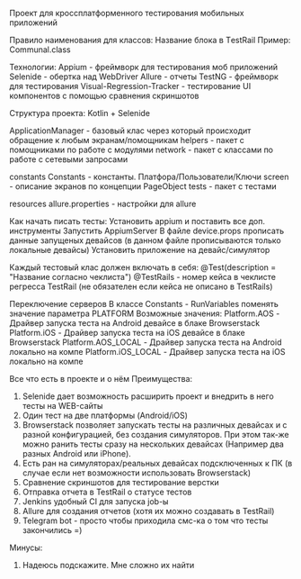 Проект для кроссплатформенного тестирования мобильных приложений

Правило наименования для классов:
Название блока в ТestRail
Пример: Communal.class

Технологии:
Appium - фреймворк для тестирования моб приложений
Selenide - обертка над WebDriver
Allure - отчеты
TestNG - фреймворк для тестирования
Visual-Regression-Tracker - тестирование UI компонентов с помощью сравнения скриншотов

Структура проекта:
Kotlin + Selenide

ApplicationManager - базовый клас через который происходит обращение к любым экранам/помощникам
helpers - пакет с помощниками по работе с модулями
network - пакет с классами по работе с сетевыми запросами

constants
Constants - константы. Платфора/Пользователи/Ключи
screen - описание экранов по концепции PageObject
tests - пакет с тестами

resources
allure.properties - настройки для allure

Как начать писать тесты:
Установить appium и поставить все доп. инструменты
Запустить AppiumServer
В файле device.props прописать данные запущеных девайсов (в данном файле прописываются только локальные девайсы)
Установить приложение на девайс/симулятор

Каждый тестовый клас должен включать в себя:
@Test(description = "Название согласно чеклиста")
@TestRails - номер кейса в чеклисте регресса TestRail (не обязателен если кейса не описано в TestRails)

Переключение серверов
В классе Constants - RunVariables поменять значение параметра PLATFORM 
Возможные значения:
Platform.AOS - Драйвер запуска теста на Android девайсе в блаке Browserstack
Platform.iOS - Драйвер запуска теста на iOS девайсе в блаке Browserstack
Platform.AOS_LOCAL - Драйвер запуска теста на Android локально на компе
Platform.iOS_LOCAL - Драйвер запуска теста на iOS локально на компе

Все что есть в проекте и о нём
Преимущества: 
1) Selenide дает возможность расширить проект и внедрить в него тесты на WEB-сайты
2) Один тест на две платформы (Android/iOS)
3) Browserstack позволяет запускать тесты на различных девайсах и с разной конфигурацией, без создания симуляторов. При этом так-же можно ранить тесты сразу на нескольких девайсах (Например два разных Android или iPhone).  
4) Есть ран на симуляторах/реальных девайсах подсключенных к ПК (в случае если нет возможности использовать Browserstack)
5) Сравнение скриншотов для тестирование верстки
6) Отправка отчета в TestRail о статусе тестов
7) Jenkins удобный CI для запуска job-ы
8) Allure для создания отчетов (хотя их можно создавать в TestRail)
9) Telegram bot - просто чтобы приходила смс-ка о том что тесты закончились =) 

Минусы: 
1) Надеюсь подскажите. Мне сложно их найти 
